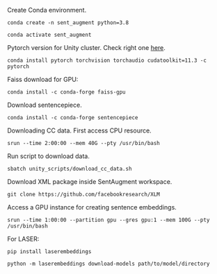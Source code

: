 Create Conda environment.

`conda create -n sent_augment python=3.8`

`conda activate sent_augment`

Pytorch version for Unity cluster. Check right one [here](https://pytorch.org/).

`conda install pytorch torchvision torchaudio cudatoolkit=11.3 -c pytorch`

Faiss download for GPU:

`conda install -c conda-forge faiss-gpu`

Download sentencepiece.

`conda install -c conda-forge sentencepiece`

Downloading CC data. First access CPU resource.

`srun --time 2:00:00 --mem 40G --pty /usr/bin/bash`

Run script to download data.

`sbatch unity_scripts/download_cc_data.sh`

Download XML package inside SentAugment workspace.

`git clone https://github.com/facebookresearch/XLM`

Access a GPU instance for creating sentence embeddings.

`srun --time 1:00:00 --partition gpu --gres gpu:1 --mem 100G --pty /usr/bin/bash`

For LASER:

`pip install laserembeddings`

`python -m laserembeddings download-models path/to/model/directory`



